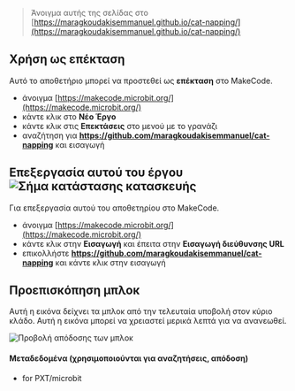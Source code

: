 
> Άνοιγμα αυτής της σελίδας στο [https://maragkoudakisemmanuel.github.io/cat-napping/](https://maragkoudakisemmanuel.github.io/cat-napping/)

## Χρήση ως επέκταση

Αυτό το αποθετήριο μπορεί να προστεθεί ως **επέκταση** στο MakeCode.

* άνοιγμα [https://makecode.microbit.org/](https://makecode.microbit.org/)
* κάντε κλικ στο **Νέο Έργο**
* κάντε κλικ στις **Επεκτάσεις** στο μενού με το γρανάζι
* αναζήτηση για **https://github.com/maragkoudakisemmanuel/cat-napping** και εισαγωγή

## Επεξεργασία αυτού του έργου ![Σήμα κατάστασης κατασκευής](https://github.com/maragkoudakisemmanuel/cat-napping/workflows/MakeCode/badge.svg)

Για επεξεργασία αυτού του αποθετηρίου στο MakeCode.

* άνοιγμα [https://makecode.microbit.org/](https://makecode.microbit.org/)
* κάντε κλικ στην **Εισαγωγή** και έπειτα στην **Εισαγωγή διεύθυνσης URL**
* επικολλήστε **https://github.com/maragkoudakisemmanuel/cat-napping** και κάντε κλικ στην εισαγωγή

## Προεπισκόπηση μπλοκ

Αυτή η εικόνα δείχνει τα μπλοκ από την τελευταία υποβολή στον κύριο κλάδο.
Αυτή η εικόνα μπορεί να χρειαστεί μερικά λεπτά για να ανανεωθεί.

![Προβολή απόδοσης των μπλοκ](https://github.com/maragkoudakisemmanuel/cat-napping/raw/master/.github/makecode/blocks.png)

#### Μεταδεδομένα (χρησιμοποιούνται για αναζητήσεις, απόδοση)

* for PXT/microbit
<script src="https://makecode.com/gh-pages-embed.js"></script><script>makeCodeRender("{{ site.makecode.home_url }}", "{{ site.github.owner_name }}/{{ site.github.repository_name }}");</script>
